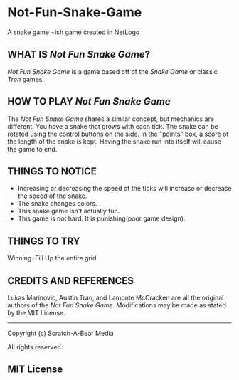 # Not-Fun-Snake-Game
A snake game ~ish game created in NetLogo

## WHAT IS *Not Fun Snake Game*?

*Not Fun Snake Game* is a game based off of the *Snake Game* or classic *Tron* games. 

## HOW TO PLAY *Not Fun Snake Game*

The *Not Fun Snake Game* shares a similar concept, but mechanics are different. You have a snake that grows with each tick. The snake can be rotated using the control buttons on the side. In the "points" box, a score of the length of the snake is kept. Having the snake run into itself will cause the game to end.

## THINGS TO NOTICE

* Increasing or decreasing the speed of the ticks will increase or decrease the speed of the snake.
* The snake changes colors.
* This snake game isn't actually fun.
* This game is not hard. It is punishing(poor game design).


## THINGS TO TRY

Winning. Fill Up the entire grid.


## CREDITS AND REFERENCES

Lukas Marinovic, Austin Tran, and Lamonte McCracken are all the original authors of the *Not Fun Snake Game*. Modifications may be made as stated by the MIT License.

-----------------------------------
Copyright (c) Scratch-A-Bear Media

All rights reserved.

MIT License
-----------------------------------
